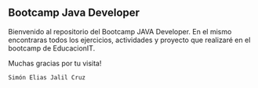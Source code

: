 ## Bootcamp Java Developer

Bienvenido al repositorio del Bootcamp JAVA Developer. En el mismo encontraras todos los ejercicios, actividades y proyecto que realizaré en el bootcamp de EducacionIT.

Muchas gracias por tu visita!

`Simón Elias Jalil Cruz`